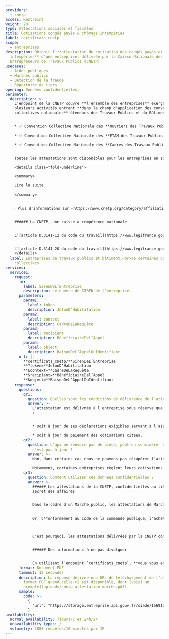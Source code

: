 ```yaml
---
providers:
  - cnetp
access: Restreint
weight: 20
type: Attestations sociales et fiscales
title: Cotisations congés payés & chômage intempéries
label: certificats_cnetp
scope:
  - entreprises
description: Obtenir l’**attestation de cotisation des congés payés et chômage
  intempéries** d'une entreprise, délivrée par la Caisse Nationale des
  Entrepreneurs de Travaux Publics (CNETP).
usecases:
  - Aides publiques
  - Marchés publics
  - Détection de la fraude
  - Répertoire de tiers
opening: Données confidentielles.
perimeter:
  description: >-
    L'endpoint de la CNETP couvre **l'ensemble des entreprises** exerçant une ou
    plusieurs activités entrant **dans le champ d'application des conventions
    collectives nationales** étendues des Travaux Publics et du Bâtiment : 


    * ✅ Convention Collective Nationale des **Ouvriers des Travaux Publics** du 15 décembre 1992 (étendue par arrêté du 27 mai 1993) ; 

    * ✅ Convention Collective Nationale des **ETAM des Travaux Publics** du 12 juillet 2006 (étendue par arrêté du 28 juin 2007)

    * ✅ Convention Collective Nationale des **Cadres des Travaux Publics** du 20 novembre 2015 (étendue par arrêté du 5 juin 2020).


    Toutes les attestations sont disponibles pour les entreprises en situation régulière ❌ sauf pour celles qui règlent les cotisations dues à la CNETP à l’URSSAF dans le cadre du Titre Emploi Service Entreprise (TESE).

    <details class="fold-underline">

    <summary>

    Lire la suite

    </summary>
  

    ℹ️ Plus d'informations sur <https://www.cnetp.org/category/affiliation/>{:target="_blank"}


    ###### La CNETP, une caisse à compétence nationale


    L'[article D.3141-12 du code du travail](https://www.legifrance.gouv.fr/affichCodeArticle.do;jsessionid=F736E4E9BEAEEE069FB2FB9EFA0B5D20.tplgfr42s_1?idArticle=LEGIARTI000020572124&cidTexte=LEGITEXT000006072050&categorieLien=id){:target="_blank"} définit les entreprises qui sont tenues d'adhérer auprès d'une Caisse de Congés Payés du BTP : *"Dans les entreprises exerçant une ou plusieurs activités entrant dans le champ d'application des conventions collectives nationales étendues du bâtiment et des travaux publics, le service des congés est assuré, sur la base de celles-ci, par des caisses constituées à cet effet."*


    L'[article D.3141-20 du code du travail](https://www.legifrance.gouv.fr/affichCodeArticle.do?idArticle=LEGIARTI000020572131&cidTexte=LEGITEXT000006072050){:target="_blank"} dispose quant à lui que *"dans les entreprises dont l'activité principale relève des travaux publics, ce service est assuré par une caisse à compétence nationale."*
    </details>
  label: Entreprises de travaux publics et bâtiment,<br>de certaines conventions
    collectives.
services:
  service1:
    request:
      id:
        label: SirenDeL’Entreprise
        description: Le numéro de SIREN de l'entreprise.
      parameters:
        param1:
          label: token
          description: JetonD’Habilitation
        param2:
          label: context
          description: CadreDeLaRequête
        param3:
          label: recipient
          description: BénéficiaireDel’Appel
        param4:
          label: object
          description: RaisonDeL’AppelOuIdentifiant
      url: |-
        **certificats_cnetp/**SirenDeL’Entreprise
        **?token=**JetonD’Habilitation
        **&context=**CadreDeLaRequête
        **&recipient=**BénéficiaireDel’Appel
        **&object=**RaisonDeL’AppelOuIdentifiant
    response:
      questions:
        qr1:
          question: Quelles sont les conditions de délivrance de l'attestation ?
          answer: >-
            L'attestation est délivrée à l'entreprise sous réserve que celle-ci
            :


            * soit à jour de ses déclarations exigibles servant à l'assiette des cotisations de congés payés et des cotisations de chômage-intempéries ;

            * soit à jour du paiement des cotisations citées.
        qr2:
          question: L'api ne renvoie pas de pièce, peut-on considérer que l'entreprise
            n'est pas à jour ?
          answer: >-
            Non, dans certains cas nous ne pouvons pas récupérer l'attestation.

            Notamment, certaines entreprises règlent leurs cotisations dues à la CNETP à l'URSAFF (dans le cadre du TESE) ; leurs attestations ne sont pas accessibles depuis cette API.
        qr3:
          question: Comment utiliser ces données confidentielles ?
          answer: >-
            ###### Les attestations de la CNETP, confidentielles au titre du
            secret des affaires


            Dans le cadre d'un Marché public, les attestations de Marché ont pour objet de prouver à l'acheteur public que le candidat a satisfait à ses obligations fiscales et sociales. Il en est ainsi des attestations de Marchés délivrées par la CNETP aux entreprises de Travaux Publics.


            Or, c**onformément au code de la commande publique, l'acheteur public ne peut communiquer les informations confidentielles** dont il a eu connaissance lors de la procédure de passation et notamment celles dont la divulgation violerait le secret des affaires.



            C'est pourquoi, les attestations délivrées par la CNETP constituent des données confidentielles et non publiques. 


            ###### Des informations à ne pas divulguer


            En utilisant l’endpoint `certificats_cnetp`, **vous vous engagez** à n’utiliser ces informations que dans le cadre strict de vos missions de service public, **à ne pas les rediffuser ni les divulguer auprès de tiers non autorisés**.
      format: Document PDF
      timeout: 12 secondes
      description: La réponse délivre une URL de téléchargement de l’attestation au
        format PDF quand celle-ci est disponible, dont [voici un
        exemple](uploads/cnetp-attestation-marche.pdf).
      sample:
        code: >-
          {
            "url": "https://storage.entreprise.api.gouv.fr/siade/1569156960-dbd0926a14706614c69798309bd687-certificat_cnetp.pdf"
          }
availability:
  normal_availability: 7jours/7 et 24h/24
  unavailability_types: /
  volumetry: 2000 requêtes/10 minutes par IP
---
```

